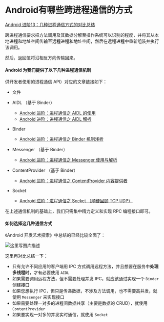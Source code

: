 Android有哪些跨进程通信的方式
===
 
[Android 进阶13：几种进程通信方式的对比总结](http://blog.csdn.net/u011240877/article/details/72863432)

跨进程通信要求把方法调用及其数据分解至操作系统可以识别的程度，并将其从本地进程和地址空间传输至远程进程和地址空间，然后在远程进程中重新组装并执行该调用。

然后，返回值将沿相反方向传输回来。

#### Android 为我们提供了以下几种进程通信机制

供开发者使用的进程通信 API）对应的文章链接如下：

*   文件
*   AIDL （基于 Binder） 

    *   [Android 进阶：进程通信之 AIDL 的使用](http://blog.csdn.net/u011240877/article/details/72765136)
    *   [Android 进阶：进程通信之 AIDL 解析](http://blog.csdn.net/u011240877/article/details/72825706)
*   Binder 

    *   [Android 进阶：进程通信之 Binder 机制浅析](http://blog.csdn.net/u011240877/article/details/72801425)
*   Messenger （基于 Binder） 

    *   [Android 进阶：进程通信之 Messenger 使用与解析](http://blog.csdn.net/u011240877/article/details/72836178)
*   ContentProvider （基于 Binder） 

    *   [Android 进阶：进程通信之 ContentProvider 内容提供者](http://blog.csdn.net/u011240877/article/details/72848608)
*   Socket 

    *   [Android 进阶：进程通信之 Socket （顺便回顾 TCP UDP）](http://blog.csdn.net/u011240877/article/details/72860483)

在上述通信机制的基础上，我们只需集中精力定义和实现 RPC 编程接口即可。

#### 如何选择这几种通信方式

《Android 开发艺术探索》中总结的已经比较全面了：

![这里写图片描述](http://img.blog.csdn.net/20170605011532312?watermark/2/text/aHR0cDovL2Jsb2cuY3Nkbi5uZXQvdTAxMTI0MDg3Nw==/font/5a6L5L2T/fontsize/400/fill/I0JBQkFCMA==/dissolve/70/gravity/SouthEast)

这里再对比总结一下：

*   只有允许不同应用的客户端用 IPC 方式调用远程方法，并且想要在服务中**处理多线程**时，才有必要使用 `AIDL`
*   如果需要调用远程方法，但不需要处理并发 IPC，就应该通过实现一个 `Binder` 创建接口
*   如果您想执行 IPC，但只是传递数据，不涉及方法调用，也不需要高并发，就使用 `Messenger` 来实现接口
*   如果需要处理一对多的进程间数据共享（主要是数据的 CRUD），就使用 `ContentProvider`
*   如果要实现一对多的并发实时通信，就使用 `Socket`
